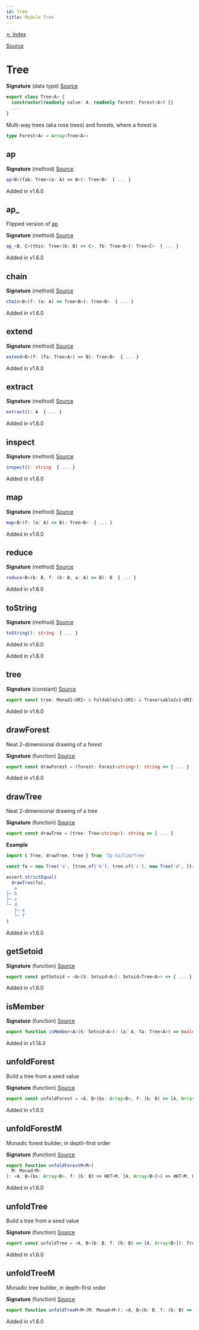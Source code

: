 ```yaml
---
id: Tree
title: Module Tree
---
```


[← Index](.)

[Source](https://github.com/gcanti/fp-ts/blob/master/src/Tree.ts)

# Tree

**Signature** (data type) [Source](https://github.com/gcanti/fp-ts/blob/master/src/Tree.ts#L35-L76)

```ts
export class Tree<A> {
  constructor(readonly value: A, readonly forest: Forest<A>) {}
  ...
}
```

Multi-way trees (aka rose trees) and forests, where a forest is

```ts
type Forest<A> = Array<Tree<A>>
```

## ap

**Signature** (method) [Source](https://github.com/gcanti/fp-ts/blob/master/src/Tree.ts#L42-L44)

```ts
ap<B>(fab: Tree<(a: A) => B>): Tree<B>  { ... }
```

Added in v1.6.0

## ap\_

Flipped version of [ap](#ap)

**Signature** (method) [Source](https://github.com/gcanti/fp-ts/blob/master/src/Tree.ts#L49-L51)

```ts
ap_<B, C>(this: Tree<(b: B) => C>, fb: Tree<B>): Tree<C>  { ... }
```

Added in v1.6.0

## chain

**Signature** (method) [Source](https://github.com/gcanti/fp-ts/blob/master/src/Tree.ts#L52-L55)

```ts
chain<B>(f: (a: A) => Tree<B>): Tree<B>  { ... }
```

Added in v1.6.0

## extend

**Signature** (method) [Source](https://github.com/gcanti/fp-ts/blob/master/src/Tree.ts#L59-L61)

```ts
extend<B>(f: (fa: Tree<A>) => B): Tree<B>  { ... }
```

Added in v1.6.0

## extract

**Signature** (method) [Source](https://github.com/gcanti/fp-ts/blob/master/src/Tree.ts#L56-L58)

```ts
extract(): A  { ... }
```

Added in v1.6.0

## inspect

**Signature** (method) [Source](https://github.com/gcanti/fp-ts/blob/master/src/Tree.ts#L70-L72)

```ts
inspect(): string  { ... }
```

Added in v1.6.0

## map

**Signature** (method) [Source](https://github.com/gcanti/fp-ts/blob/master/src/Tree.ts#L39-L41)

```ts
map<B>(f: (a: A) => B): Tree<B>  { ... }
```

Added in v1.6.0

## reduce

**Signature** (method) [Source](https://github.com/gcanti/fp-ts/blob/master/src/Tree.ts#L62-L69)

```ts
reduce<B>(b: B, f: (b: B, a: A) => B): B  { ... }
```

Added in v1.6.0

## toString

**Signature** (method) [Source](https://github.com/gcanti/fp-ts/blob/master/src/Tree.ts#L73-L75)

```ts
toString(): string  { ... }
```

Added in v1.6.0

Added in v1.6.0

## tree

**Signature** (constant) [Source](https://github.com/gcanti/fp-ts/blob/master/src/Tree.ts#L147-L160)

```ts
export const tree: Monad1<URI> & Foldable2v1<URI> & Traversable2v1<URI> & Comonad1<URI> = ...
```

Added in v1.6.0

## drawForest

Neat 2-dimensional drawing of a forest

**Signature** (function) [Source](https://github.com/gcanti/fp-ts/blob/master/src/Tree.ts#L180-L182)

```ts
export const drawForest = (forest: Forest<string>): string => { ... }
```

Added in v1.6.0

## drawTree

Neat 2-dimensional drawing of a tree

**Signature** (function) [Source](https://github.com/gcanti/fp-ts/blob/master/src/Tree.ts#L206-L208)

```ts
export const drawTree = (tree: Tree<string>): string => { ... }
```

**Example**

```ts
import { Tree, drawTree, tree } from 'fp-ts/lib/Tree'

const fa = new Tree('a', [tree.of('b'), tree.of('c'), new Tree('d', [tree.of('e'), tree.of('f')])])

assert.strictEqual(
  drawTree(fa),
  `a
├─ b
├─ c
└─ d
   ├─ e
   └─ f`
)
```

Added in v1.6.0

## getSetoid

**Signature** (function) [Source](https://github.com/gcanti/fp-ts/blob/master/src/Tree.ts#L137-L142)

```ts
export const getSetoid = <A>(S: Setoid<A>): Setoid<Tree<A>> => { ... }
```

Added in v1.6.0

## isMember

**Signature** (function) [Source](https://github.com/gcanti/fp-ts/blob/master/src/Tree.ts#L295-L303)

```ts
export function isMember<A>(S: Setoid<A>): (a: A, fa: Tree<A>) => boolean  { ... }
```

Added in v1.14.0

## unfoldForest

Build a tree from a seed value

**Signature** (function) [Source](https://github.com/gcanti/fp-ts/blob/master/src/Tree.ts#L225-L227)

```ts
export const unfoldForest = <A, B>(bs: Array<B>, f: (b: B) => [A, Array<B>]): Forest<A> => { ... }
```

Added in v1.6.0

## unfoldForestM

Monadic forest builder, in depth-first order

**Signature** (function) [Source](https://github.com/gcanti/fp-ts/blob/master/src/Tree.ts#L278-L290)

```ts
export function unfoldForestM<M>(
  M: Monad<M>
): <A, B>(bs: Array<B>, f: (b: B) => HKT<M, [A, Array<B>]>) => HKT<M, Forest<A>>  { ... }
```

Added in v1.6.0

## unfoldTree

Build a tree from a seed value

**Signature** (function) [Source](https://github.com/gcanti/fp-ts/blob/master/src/Tree.ts#L215-L218)

```ts
export const unfoldTree = <A, B>(b: B, f: (b: B) => [A, Array<B>]): Tree<A> => { ... }
```

Added in v1.6.0

## unfoldTreeM

Monadic tree builder, in depth-first order

**Signature** (function) [Source](https://github.com/gcanti/fp-ts/blob/master/src/Tree.ts#L250-L253)

```ts
export function unfoldTreeM<M>(M: Monad<M>): <A, B>(b: B, f: (b: B) => HKT<M, [A, Array<B>]>) => HKT<M, Tree<A>>  { ... }
```

Added in v1.6.0
